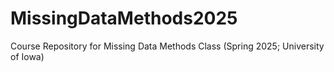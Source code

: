 # MissingDataMethods2025
Course Repository for Missing Data Methods Class (Spring 2025; University of Iowa)
